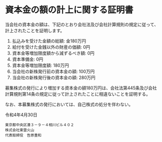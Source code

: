 # 資本金の額の計上に関する証明書

当会社の資本金の額は、下記のとおり会社法及び会社計算規則の規定に従って、計上されたことを証明します。

1. 払込みを受けた金額の総額: 金180万円
2. 給付を受けた金銭以外の財産の価額: 0円
3. 資本金等増加限度額から減ずるべき額: 0円
4. 資本準備金: 0円
5. 資本金等増加限度額: 180万円
6. 当会社の新株発行前の資本金の額: 100万円
7. 当会社の新株発行後の資本金の額: 280万円

募集株式の発行により増加する資本金の額180万円は、会社法第445条及び会社計算規則第14条の規定に従って計上されたことに相違ないことを証明する。

なお、本募集株式の発行においては、自己株式の処分を伴わない。

令和4年4月30日

```
東京都中央区湊３－９－４相川ビル４０２
株式会社東雲火山
代表取締役　告原豊和
```
